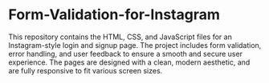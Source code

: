# Form-Validation-for-Instagram
This repository contains the HTML, CSS, and JavaScript files for an Instagram-style login and signup page. The project includes form validation, error handling, and user feedback to ensure a smooth and secure user experience. The pages are designed with a clean, modern aesthetic, and are fully responsive to fit various screen sizes.
